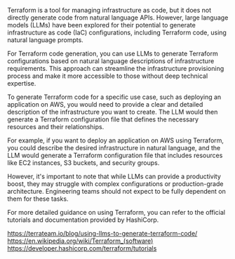 Terraform is a tool for managing infrastructure as code, but it does not directly generate code from natural language APIs. However, large language models (LLMs) have been explored for their potential to generate infrastructure as code (IaC) configurations, including Terraform code, using natural language prompts.

For Terraform code generation, you can use LLMs to generate Terraform configurations based on natural language descriptions of infrastructure requirements. This approach can streamline the infrastructure provisioning process and make it more accessible to those without deep technical expertise.

To generate Terraform code for a specific use case, such as deploying an application on AWS, you would need to provide a clear and detailed description of the infrastructure you want to create. The LLM would then generate a Terraform configuration file that defines the necessary resources and their relationships.

For example, if you want to deploy an application on AWS using Terraform, you could describe the desired infrastructure in natural language, and the LLM would generate a Terraform configuration file that includes resources like EC2 instances, S3 buckets, and security groups.

However, it's important to note that while LLMs can provide a productivity boost, they may struggle with complex configurations or production-grade architecture. Engineering teams should not expect to be fully dependent on them for these tasks.

For more detailed guidance on using Terraform, you can refer to the official tutorials and documentation provided by HashiCorp.

https://terrateam.io/blog/using-llms-to-generate-terraform-code/
https://en.wikipedia.org/wiki/Terraform_(software)
https://developer.hashicorp.com/terraform/tutorials